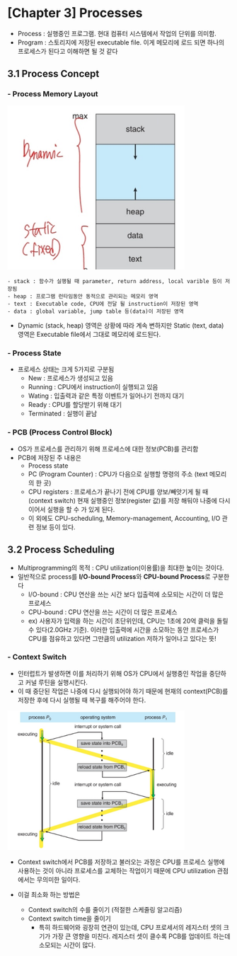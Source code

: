 # [Chapter 3] Processes

* Process : 실행중인 프로그램. 현대 컴퓨터 시스템에서 작업의 단위를 의미함.
* Program : 스토리지에 저장된 executable file. 이게 메모리에 로드 되면 하나의 프로세스가 된다고 이해하면 될 것 같다

## 3.1 Process Concept

### - Process Memory Layout
<img src="../../img/OS/3-1.jpg" width=400px>
  
    - stack : 함수가 실행될 때 parameter, return address, local varible 등이 저장됨
    - heap : 프로그램 런타임동안 동적으로 관리되는 메모리 영역
    - text : Executable code, CPU에 전달 될 instruction이 저장된 영역
    - data : global variable, jump table 등(data)이 저장된 영역

* Dynamic (stack, heap) 영역은 상황에 따라 계속 변하지만 Static (text, data) 영역은 Executable file에서 그대로 메모리에 로드된다.

### - Process State
* 프로세스 상태는 크게 5가지로 구분됨
  * New : 프로세스가 생성되고 있음
  * Running : CPU에서 instruction이 실행되고 있음
  * Wating : 입출력과 같은 특정 이벤트가 일어나기 전까지 대기
  * Ready : CPU를 할당받기 위해 대기
  * Terminated : 실행이 끝남

### - PCB (Process Control Block)
* OS가 프로세스를 관리하기 위해 프로세스에 대한 정보(PCB)를 관리함
* PCB에 저장된 주 내용은
  * Process state
  * PC (Program Counter) : CPU가 다음으로 실행할 명령의 주소 (text 메모리의 한 곳)
  * CPU registers : 프로세스가 끝나기 전에 CPU를 양보/빼앗기게 될 때 (context switch) 현재 실행중인 정보(register 값)를 저장 해둬야 나중에 다시 이어서 실행을 할 수 가 있게 된다.
  * 이 외에도 CPU-scheduling, Memory-management, Accounting, I/O 관련 정보 등이 있다.

## 3.2 Process Scheduling
* Multiprogramming의 목적 : CPU utilization(이용률)을 최대한 높이는 것이다.
* 일반적으로 process를 **I/O-bound Process**와 **CPU-bound Process**로 구분한다
  * I/O-bound : CPU 연산을 쓰는 시간 보다 입출력에 소모되는 시간이 더 많은 프로세스
  * CPU-bound : CPU 연산을 쓰는 시간이 더 많은 프로세스
  * ex) 사용자가 입력을 하는 시간이 초단위인데, CPU는 1초에 20억 클럭을 돌릴 수 있다(2.0GHz 기준). 이러한 입출력에 시간을 소모하는 동안 프로세스가 CPU를 점유하고 있다면 그만큼의 utilization 저하가 일어나고 있다는 뜻!

### - Context Switch
* 인터럽트가 발생하면 이를 처리하기 위해 OS가 CPU에서 실행중인 작업을 중단하고 커널 루틴을 실행시킨다.
* 이 때 중단된 작업은 나중에 다시 실행되어야 하기 때문에 현재의 context(PCB)를 저장한 후에 다시 실행될 때 복구를 해주어야 한다.

<img src="../../img/OS/3-2.jpg" width=400px>

* Context switch에서 PCB를 저장하고 불러오는 과정은 CPU를 프로세스 실행에 사용하는 것이 아니라 프로세스를 교체하는 작업이기 때문에 CPU utilization 관점에서는 무의미한 일이다.

* 이걸 최소화 하는 방법은 
  * Context switch의 수를 줄이기 (적절한 스케줄링 알고리즘)
  * Context switch time을 줄이기
    * 특히 하드웨어와 굉장히 연관이 있는데, CPU 프로세서의 레지스터 셋의 크기가 가장 큰 영향을 미친다. 레지스터 셋이 클수록 PCB를 업데이트 하는데 소모되는 시간이 많다.